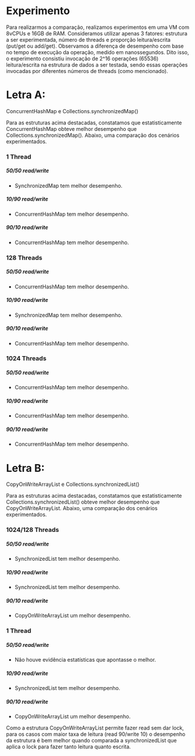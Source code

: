 # Experimento
Para realizarmos a comparação, realizamos experimentos em uma VM com 8vCPUs e 16GB de RAM. Consideramos utilizar apenas 3 fatores: estrutura a ser experimentada, número de threads e proporção leitura/escrita (put/get ou add/get). Observamos a diferença de desempenho com base no tempo de execução da operação, medido em nanossegundos. Dito isso, o experimento consistiu invocação de 2^16 operações (65536) leitura/escrita na estrutura de dados a ser testada, sendo essas operações invocadas por diferentes números de threads (como mencionado).   

# Letra A:

ConcurrentHashMap e Collections.synchronizedMap()

Para as estruturas acima destacadas, constatamos que estatisticamente ConcurrentHashMap obteve melhor desempenho que Collections.synchronizedMap(). Abaixo, uma comparação dos cenários experimentados.

### 1 Thread
##### 50/50 read/write 
* SynchronizedMap tem melhor desempenho.
##### 10/90 read/write
* ConcurrentHashMap tem melhor desempenho.
##### 90/10 read/write
* ConcurrentHashMap tem melhor desempenho.

### 128 Threads
##### 50/50 read/write
* ConcurrentHashMap tem melhor desempenho.
##### 10/90 read/write
* SynchronizedMap tem melhor desempenho.
##### 90/10 read/write
* ConcurrentHashMap tem melhor desempenho.

### 1024 Threads
##### 50/50 read/write
* ConcurrentHashMap tem melhor desempenho.
##### 10/90 read/write
* ConcurrentHashMap tem melhor desempenho.
##### 90/10 read/write
* ConcurrentHashMap tem melhor desempenho.

# Letra B:

CopyOnWriteArrayList e Collections.synchronizedList()

Para as estruturas acima destacadas, constatamos que estatisticamente Collections.synchronizedList() obteve melhor desempenho que CopyOnWriteArrayList. Abaixo, uma comparação dos cenários experimentados. 

### 1024/128 Threads
##### 50/50 read/write
* SynchronizedList tem melhor desempenho.
##### 10/90 read/write
* SynchronizedList tem melhor desempenho.
##### 90/10 read/write
* CopyOnWriteArrayList um melhor desempenho.

### 1 Thread
##### 50/50 read/write
* Não houve evidência estatísticas que apontasse o melhor.
##### 10/90 read/write
* SynchronizedList tem melhor desempenho.
##### 90/10 read/write
* CopyOnWriteArrayList um melhor desempenho.

Como a estrutura CopyOnWriteArrayList permite fazer read sem dar lock, para os casos com maior taxa de leitura (read 90/write 10) o desempenho da estrutura é bem melhor quando comparada a synchronizedList que aplica o lock para fazer tanto leitura quanto escrita.
